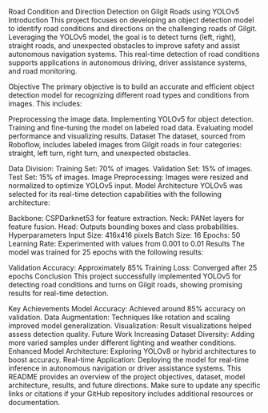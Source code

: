 Road Condition and Direction Detection on Gilgit Roads using YOLOv5
Introduction
This project focuses on developing an object detection model to identify road conditions and directions on the challenging roads of Gilgit. Leveraging the YOLOv5 model, the goal is to detect turns (left, right), straight roads, and unexpected obstacles to improve safety and assist autonomous navigation systems. This real-time detection of road conditions supports applications in autonomous driving, driver assistance systems, and road monitoring.

Objective
The primary objective is to build an accurate and efficient object detection model for recognizing different road types and conditions from images. This includes:

Preprocessing the image data.
Implementing YOLOv5 for object detection.
Training and fine-tuning the model on labeled road data.
Evaluating model performance and visualizing results.
Dataset
The dataset, sourced from Roboflow, includes labeled images from Gilgit roads in four categories: straight, left turn, right turn, and unexpected obstacles.

Data Division:
Training Set: 70% of images.
Validation Set: 15% of images.
Test Set: 15% of images.
Image Preprocessing: Images were resized and normalized to optimize YOLOv5 input.
Model Architecture
YOLOv5 was selected for its real-time detection capabilities with the following architecture:

Backbone: CSPDarknet53 for feature extraction.
Neck: PANet layers for feature fusion.
Head: Outputs bounding boxes and class probabilities.
Hyperparameters
Input Size: 416x416 pixels
Batch Size: 16
Epochs: 50
Learning Rate: Experimented with values from 0.001 to 0.01
Results
The model was trained for 25 epochs with the following results:

Validation Accuracy: Approximately 85%
Training Loss: Converged after 25 epochs
Conclusion
This project successfully implemented YOLOv5 for detecting road conditions and turns on Gilgit roads, showing promising results for real-time detection.

Key Achievements
Model Accuracy: Achieved around 85% accuracy on validation.
Data Augmentation: Techniques like rotation and scaling improved model generalization.
Visualization: Result visualizations helped assess detection quality.
Future Work
Increasing Dataset Diversity: Adding more varied samples under different lighting and weather conditions.
Enhanced Model Architecture: Exploring YOLOv8 or hybrid architectures to boost accuracy.
Real-time Application: Deploying the model for real-time inference in autonomous navigation or driver assistance systems.
This README provides an overview of the project objectives, dataset, model architecture, results, and future directions. Make sure to update any specific links or citations if your GitHub repository includes additional resources or documentation.
